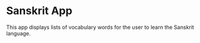 Sanskrit App
===================================

This app displays lists of vocabulary words for the user to learn the Sanskrit language.


